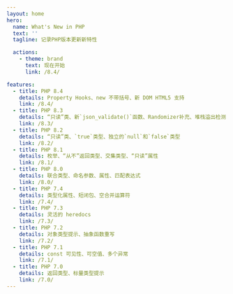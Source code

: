 ```yaml
---
layout: home
hero:
  name: What's New in PHP
  text: ''
  tagline: 记录PHP版本更新新特性

  actions:
    - theme: brand
      text: 现在开始
      link: /8.4/

features:
  - title: PHP 8.4
    details: Property Hooks、new 不带括号、新 DOM HTML5 支持
    link: /8.4/
  - title: PHP 8.3
    details: “只读”类、新`json_validate()`函数、Randomizer补充、堆栈溢出检测
    link: /8.3/
  - title: PHP 8.2
    details: “只读”类、`true`类型、独立的`null`和`false`类型
    link: /8.2/
  - title: PHP 8.1
    details: 枚举、“从不”返回类型、交集类型、“只读”属性
    link: /8.1/
  - title: PHP 8.0
    details: 联合类型、命名参数、属性、匹配表达式
    link: /8.0/
  - title: PHP 7.4
    details: 类型化属性、短闭包、空合并运算符
    link: /7.4/
  - title: PHP 7.3
    details: 灵活的 heredocs
    link: /7.3/
  - title: PHP 7.2
    details: 对象类型提示、抽象函数重写
    link: /7.2/
  - title: PHP 7.1
    details: const 可见性、可空值、多个异常
    link: /7.1/
  - title: PHP 7.0
    details: 返回类型、标量类型提示
    link: /7.0/
---
```

